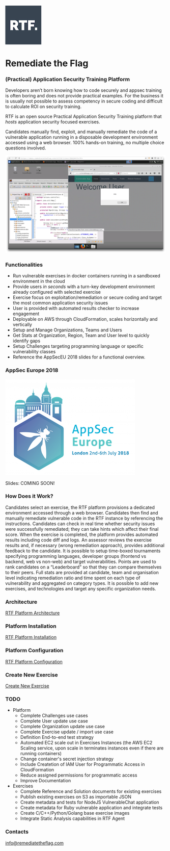 
![logo](docs/img/logo_squared_small.png)

# Remediate the Flag


### (Practical) Application Security Training Platform

Developers aren’t born knowing how to code securely and appsec training is often boring and does not provide practical examples. For the business it is usually not possible to assess competency in secure coding and difficult to calculate ROI on security training.

RTF is an open source Practical Application Security Training platform that *hosts* application security focused exercises. 

Candidates manually find, exploit, and manually remediate the code of a vulnerable application running in a disposable development environment accessed using a web browser. 100% hands-on training, no multiple choice questions involved.

![Picture1](docs/img/rtf_exercise.png)



### Functionalities

- Run vulnerable exercises in docker containers running in a sandboxed environment in the cloud
- Provide users *in seconds* with a turn-key development environment already configured with selected exercise
- Exercise focus on exploitation/remediation or secure coding and target the most common application security issues
- User is provided with automated results checker to increase engagement
- Deployable on AWS through CloudFormation, scales horizontally and vertically
- Setup and Manage Organizations, Teams and Users
- Get Stats at Organization, Region, Team and User level to quickly identify gaps 
- Setup Challenges targeting programming language or specific vulnerability classes
- Reference the AppSecEU 2018 slides for a functional overview.



### AppSec Europe 2018 ###
![AppSecEU](docs/img/appseceu.png)

Slides: COMING SOON! 



### How Does it Work?

Candidates select an exercise, the RTF platform provisions a dedicated environment accessed through a web browser. Candidates then find and manually remediate vulnerable code in the RTF instance by referencing the instructions.
Candidates can check in real time whether security issues were successfully remediated; they can take hints which affect their final score.
When the exercise is completed, the platform provides automated results including code diff and logs. An assessor reviews the exercise results and, if necessary (wrong remediation approach), provides additional feedback to the candidate.
It is possible to setup time-boxed tournaments specifying programming languages, developer groups (frontend vs backend, web vs non-web) and target vulnerabilities. Points are used to rank candidates on a “Leaderboard” so that they can compare themselves to their peers.
Full stats are provided at candidate, team and organisation level indicating remediation ratio and time spent on each type of vulnerability and aggregated on category types.
It is possible to add new exercises, and technologies and target any specific organization needs.



### Architecture
[RTF Platform Architecture](docs/architecture.md)



### Platform Installation

[RTF Platform Installation](docs/install.md)



### Platform Configuration ###

[RTF Platform Configuration](docs/configure.md)



### Create New Exercise

[Create New Exercise](docs/create.md)



### TODO ###

  - Platform
    * Complete Challenges use cases
    * Complete User update use case
    * Complete Organization update use case
    * Complete Exercise update / import use case
    * Definition End-to-end test strategy 
    * Automated EC2 scale out in Exercises Instances (the AWS EC2 Scaling service, upon scale in terminates instances even if there are running containers)
    * Change container's secret injection strategy  
    * Include Createtion of IAM User for Programmatic Access in CloudFormation
    * Reduce assigned permissions for programmatic access
    * Improve Documentation
  - Exercises
    * Complete Reference and Solution documents for existing exercises
    * Publish existing exercises on S3 as importable JSON
    * Create metadata and tests for NodeJS VulnerableChat application
    * Create metadata  for Ruby vulnerable application and integrate tests
    * Create C/C++/Python/Golang base exercise images
    * Integrate Static Analysis capabilities in RTF Agent



### Contacts ###

[info@remediatetheflag.com](mailto:info@remediatetheflag.com)

